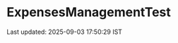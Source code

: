# ExpensesManagementTest


































































































































































































Last updated: 2025-09-03 17:50:29 IST

